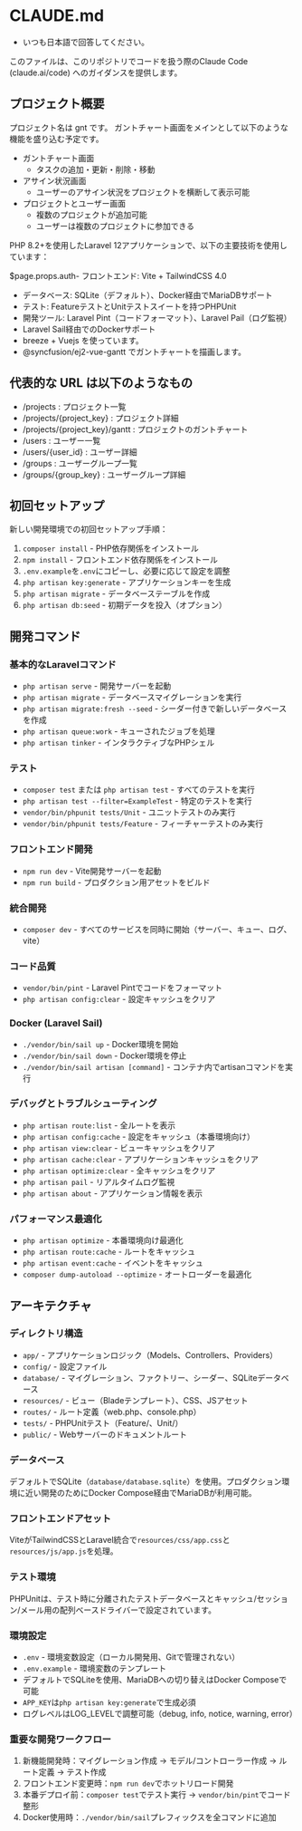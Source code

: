 # CLAUDE.md

* いつも日本語で回答してください。

このファイルは、このリポジトリでコードを扱う際のClaude Code (claude.ai/code) へのガイダンスを提供します。

## プロジェクト概要

プロジェクト名は gnt です。
ガントチャート画面をメインとして以下のような機能を盛り込む予定です。

- ガントチャート画面
    - タスクの追加・更新・削除・移動
- アサイン状況画面
    - ユーザーのアサイン状況をプロジェクトを横断して表示可能
- プロジェクトとユーザー画面
    - 複数のプロジェクトが追加可能
    - ユーザーは複数のプロジェクトに参加できる

PHP 8.2+を使用したLaravel 12アプリケーションで、以下の主要技術を使用しています：

$page.props.auth- フロントエンド: Vite + TailwindCSS 4.0
- データベース: SQLite（デフォルト）、Docker経由でMariaDBサポート
- テスト: FeatureテストとUnitテストスイートを持つPHPUnit
- 開発ツール: Laravel Pint（コードフォーマット）、Laravel Pail（ログ監視）
- Laravel Sail経由でのDockerサポート
- breeze + Vuejs を使っています。
- @syncfusion/ej2-vue-gantt でガントチャートを描画します。

## 代表的な URL は以下のようなもの

- /projects : プロジェクト一覧
- /projects/{project_key} : プロジェクト詳細
- /projects/{project_key}/gantt : プロジェクトのガントチャート
- /users : ユーザー一覧
- /users/{user_id} : ユーザー詳細
- /groups : ユーザーグループ一覧
- /groups/{group_key} : ユーザーグループ詳細

## 初回セットアップ

新しい開発環境での初回セットアップ手順：
1. `composer install` - PHP依存関係をインストール
2. `npm install` - フロントエンド依存関係をインストール
3. `.env.example`を`.env`にコピーし、必要に応じて設定を調整
4. `php artisan key:generate` - アプリケーションキーを生成
5. `php artisan migrate` - データベーステーブルを作成
6. `php artisan db:seed` - 初期データを投入（オプション）

## 開発コマンド

### 基本的なLaravelコマンド
- `php artisan serve` - 開発サーバーを起動
- `php artisan migrate` - データベースマイグレーションを実行
- `php artisan migrate:fresh --seed` - シーダー付きで新しいデータベースを作成
- `php artisan queue:work` - キューされたジョブを処理
- `php artisan tinker` - インタラクティブなPHPシェル

### テスト
- `composer test` または `php artisan test` - すべてのテストを実行
- `php artisan test --filter=ExampleTest` - 特定のテストを実行
- `vendor/bin/phpunit tests/Unit` - ユニットテストのみ実行
- `vendor/bin/phpunit tests/Feature` - フィーチャーテストのみ実行

### フロントエンド開発
- `npm run dev` - Vite開発サーバーを起動
- `npm run build` - プロダクション用アセットをビルド

### 統合開発
- `composer dev` - すべてのサービスを同時に開始（サーバー、キュー、ログ、vite）

### コード品質
- `vendor/bin/pint` - Laravel Pintでコードをフォーマット
- `php artisan config:clear` - 設定キャッシュをクリア

### Docker (Laravel Sail)
- `./vendor/bin/sail up` - Docker環境を開始
- `./vendor/bin/sail down` - Docker環境を停止
- `./vendor/bin/sail artisan [command]` - コンテナ内でartisanコマンドを実行

### デバッグとトラブルシューティング
- `php artisan route:list` - 全ルートを表示
- `php artisan config:cache` - 設定をキャッシュ（本番環境向け）
- `php artisan view:clear` - ビューキャッシュをクリア
- `php artisan cache:clear` - アプリケーションキャッシュをクリア
- `php artisan optimize:clear` - 全キャッシュをクリア
- `php artisan pail` - リアルタイムログ監視
- `php artisan about` - アプリケーション情報を表示

### パフォーマンス最適化
- `php artisan optimize` - 本番環境向け最適化
- `php artisan route:cache` - ルートをキャッシュ
- `php artisan event:cache` - イベントをキャッシュ
- `composer dump-autoload --optimize` - オートローダーを最適化

## アーキテクチャ

### ディレクトリ構造
- `app/` - アプリケーションロジック（Models、Controllers、Providers）
- `config/` - 設定ファイル
- `database/` - マイグレーション、ファクトリー、シーダー、SQLiteデータベース
- `resources/` - ビュー（Bladeテンプレート）、CSS、JSアセット
- `routes/` - ルート定義（web.php、console.php）
- `tests/` - PHPUnitテスト（Feature/、Unit/）
- `public/` - Webサーバーのドキュメントルート

### データベース
デフォルトでSQLite（`database/database.sqlite`）を使用。プロダクション環境に近い開発のためにDocker Compose経由でMariaDBが利用可能。

### フロントエンドアセット
ViteがTailwindCSSとLaravel統合で`resources/css/app.css`と`resources/js/app.js`を処理。

### テスト環境
PHPUnitは、テスト時に分離されたテストデータベースとキャッシュ/セッション/メール用の配列ベースドライバーで設定されています。

### 環境設定
- `.env` - 環境変数設定（ローカル開発用、Gitで管理されない）
- `.env.example` - 環境変数のテンプレート
- デフォルトでSQLiteを使用、MariaDBへの切り替えはDocker Composeで可能
- `APP_KEY`は`php artisan key:generate`で生成必須
- ログレベルはLOG_LEVELで調整可能（debug, info, notice, warning, error）

### 重要な開発ワークフロー
1. 新機能開発時：マイグレーション作成 → モデル/コントローラー作成 → ルート定義 → テスト作成
2. フロントエンド変更時：`npm run dev`でホットリロード開発
3. 本番デプロイ前：`composer test`でテスト実行 → `vendor/bin/pint`でコード整形
4. Docker使用時：`./vendor/bin/sail`プレフィックスを全コマンドに追加
